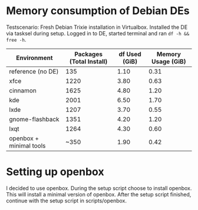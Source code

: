 # Memory consumption of Debian DEs

Testscenario: Fresh Debian Trixie installation in Virtualbox. Installed the DE via tasksel during setup. Logged in to DE, started terminal and ran `df -h && free -h`.

| Environment              | Packages (Total Install)  | df Used (GiB)  | Memory Usage (GiB) |
|--------------------------|---------------------------|----------------|------------------|
| reference (no DE)        | 135                       | 1.10           | 0.31             |
| xfce                     | 1220                      | 3.80           | 0.63             |
| cinnamon                 | 1625                      | 4.80           | 1.20             |
| kde                      | 2001                      | 6.50           | 1.70             |
| lxde                     | 1207                      | 3.70           | 0.55             |
| gnome-flashback          | 1351                      | 4.20           | 1.20             |
| lxqt                     | 1264                      | 4.30           | 0.60             |
| openbox + minimal tools  | ~350                      | 1.90           | 0.42             |

# Setting up openbox
I decided to use openbox. During the setup script choose to install openbox. This will install a minimal version of openbox. After the setup script finished, continue with the setup script in scripts/openbox. 